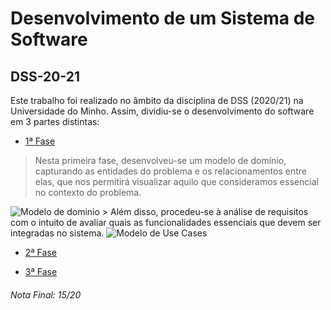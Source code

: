 # Desenvolvimento de um Sistema de Software
## DSS-20-21

Este trabalho foi realizado no âmbito da disciplina de DSS (2020/21) na Universidade do Minho. Assim, dividiu-se o desenvolvimento do software em 3 partes distintas:

- [1ª Fase](https://github.com/pVeloso19/DSS-20-21/blob/main/Grupo5_Fase1.pdf)

> Nesta primeira fase, desenvolveu-se um modelo de domínio, capturando as entidades do problema e os relacionamentos entre elas, que nos permitirá visualizar aquilo que consideramos essencial no contexto do problema. 
<picture>
  <img alt="Modelo de dominio" src="https://cdn.discordapp.com/attachments/1002574979252105312/1002581408956559480/ModeloDominio.png?width=1081&height=547">
</picture>
> Além disso, procedeu-se à análise de requisitos com o intuito de avaliar quais as funcionalidades essenciais que devem ser integradas no sistema.
<picture>
  <img alt="Modelo de Use Cases" src="https://cdn.discordapp.com/attachments/1002574979252105312/1002581409279528960/UseCases.png?width=685&height=546">
</picture>

- [2ª Fase](https://github.com/pVeloso19/DSS-20-21/blob/main/Grupo5_Fase2_CORRE%C3%87%C3%83O.pdf)

- [3ª Fase](https://github.com/pVeloso19/DSS-20-21/blob/main/Grupo5_Fase3.pdf)

###### Nota Final: 15/20
